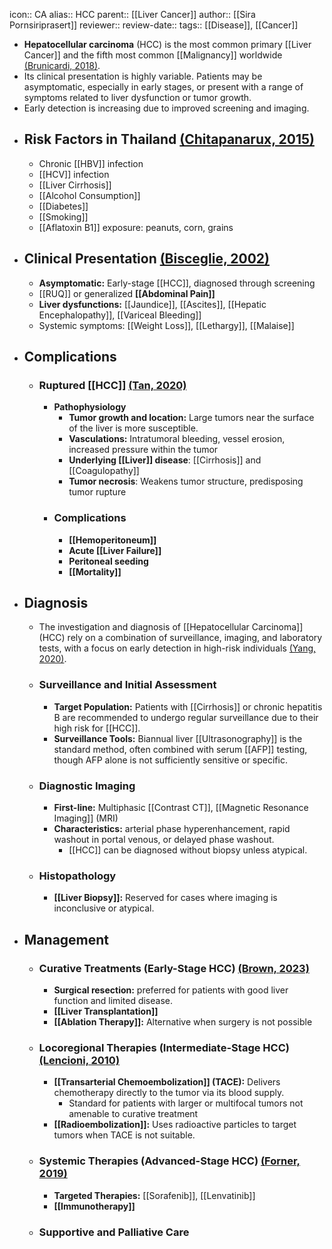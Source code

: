 icon:: CA
alias:: HCC
parent:: [[Liver Cancer]]
author:: [[Sira Pornsiriprasert]] 
reviewer::
review-date::
tags:: [[Disease]], [[Cancer]]

- **Hepatocellular carcinoma** (HCC) is the most common primary [[Liver Cancer]] and the fifth most common [[Malignancy]] worldwide [(Brunicardi, 2018)]([[References/brunicardiSchwartzsPrinciplesSurgery2018]]).
- Its clinical presentation is highly variable. Patients may be asymptomatic, especially in early stages, or present with a range of symptoms related to liver dysfunction or tumor growth.
- Early detection is increasing due to improved screening and imaging.
- ## Risk Factors in Thailand [(Chitapanarux, 2015)]([[References/chitapanaruxRiskFactorsDevelopment2015]])
	- Chronic [[HBV]] infection
	- [[HCV]] infection
	- [[Liver Cirrhosis]]
	- [[Alcohol Consumption]]
	- [[Diabetes]]
	- [[Smoking]]
	- [[Aflatoxin B1]] exposure: peanuts, corn, grains
- ## Clinical Presentation [(Bisceglie, 2002)]([[References/bisceglieEpidemiologyClinicalPresentation2002]])
	- **Asymptomatic:** Early-stage [[HCC]], diagnosed through screening
	- [[RUQ]] or generalized **[[Abdominal Pain]]**
	- **Liver dysfunctions:** [[Jaundice]], [[Ascites]], [[Hepatic Encephalopathy]], [[Variceal Bleeding]]
	- Systemic symptoms: [[Weight Loss]], [[Lethargy]], [[Malaise]]
- ## Complications
	- ### Ruptured [[HCC]] [(Tan, 2020)]([[References/tanSurvivalPatientsRuptured2020]])
		- **Pathophysiology**
			- **Tumor growth and location:** Large tumors near the surface of the liver is more susceptible.
			- **Vasculations:** Intratumoral bleeding, vessel erosion, increased pressure within the tumor
			- **Underlying [[Liver]] disease**: [[Cirrhosis]] and [[Coagulopathy]]
			- **Tumor necrosis**: Weakens tumor structure, predisposing tumor rupture
		- ### Complications
			- **[[Hemoperitoneum]]**
			- **Acute [[Liver Failure]]**
			- **Peritoneal seeding**
			- **[[Mortality]]**
- ## Diagnosis
	- The investigation and diagnosis of [[Hepatocellular Carcinoma]] (HCC) rely on a combination of surveillance, imaging, and laboratory tests, with a focus on early detection in high-risk individuals [(Yang, 2020)]([[References/yangNewAdvancesDiagnosis2020]]).
	- ### Surveillance and Initial Assessment
		- **Target Population:** Patients with [[Cirrhosis]] or chronic hepatitis B are recommended to undergo regular surveillance due to their high risk for [[HCC]].
		- **Surveillance Tools:** Biannual liver [[Ultrasonography]] is the standard method, often combined with serum [[AFP]] testing, though AFP alone is not sufficiently sensitive or specific.
	- ### Diagnostic Imaging
		- **First-line:** Multiphasic [[Contrast CT]], [[Magnetic Resonance Imaging]] (MRI)
		- **Characteristics:** arterial phase hyperenhancement, rapid washout in portal venous, or delayed phase washout.
			- [[HCC]] can be diagnosed without biopsy unless atypical.
	- ### Histopathology
		- **[[Liver Biopsy]]:** Reserved for cases where imaging is inconclusive or atypical.
- ## Management
	- ### Curative Treatments (Early-Stage HCC) [(Brown, 2023)]([[References/brownManagementHepatocellularCarcinoma2023]])
		- **Surgical resection:** preferred for patients with good liver function and limited disease.
		- **[[Liver Transplantation]]**
		- **[[Ablation Therapy]]:** Alternative when surgery is not possible
	- ### Locoregional Therapies (Intermediate-Stage HCC) [(Lencioni, 2010)]([[References/lencioniLocoregionalTreatmentHepatocellular2010]])
		- **[[Transarterial Chemoembolization]] (TACE):** Delivers chemotherapy directly to the tumor via its blood supply.
			- Standard for patients with larger or multifocal tumors not amenable to curative treatment
		- **[[Radioembolization]]:** Uses radioactive particles to target tumors when TACE is not suitable.
	- ### Systemic Therapies (Advanced-Stage HCC) [(Forner, 2019)]([[References/fornerControversiesManagementHepatocellular2019]])
		- **Targeted Therapies:** [[Sorafenib]], [[Lenvatinib]]
		- **[[Immunotherapy]]**
	- ### Supportive and Palliative Care
